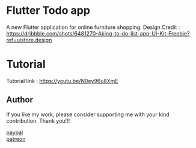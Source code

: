 # Flutter Todo app
A new Flutter application for online furniture shopping. 
Design Credit : https://dribbble.com/shots/6481270-Aking-to-do-list-app-UI-Kit-Freebie?ref=uistore.design

# Tutorial
Tutorial link : https://youtu.be/N0ey96u8XmE

## Author
If you like my work, please consider supporting me with your kind contribution. Thank you!!!
<div><a href=https://paypal.me/kaushikchandru?locale.x=en_GB>paypal </a></div>
<div><a href=https://www.patreon.com/kaushikchandru>patreon</a></div>
